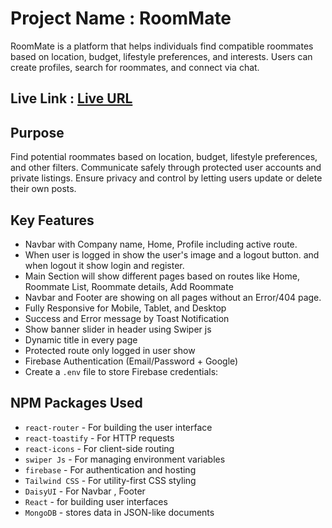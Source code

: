 # Project Name : RoomMate
RoomMate is a platform that helps individuals find compatible roommates based on location, budget, lifestyle preferences, and interests. Users can create profiles, search for roommates, and connect via chat.

## Live Link : [Live URL](https://roommate-finder-e1587.web.app)

## Purpose
Find potential roommates based on location, budget, lifestyle preferences, and other filters. Communicate safely through protected user accounts and private listings. Ensure privacy and control by letting users update or delete their own posts.

## Key Features
- Navbar with Company name, Home, Profile including active route.
- When user is logged in show the user's image and a logout button.  and when logout it show login and register.
- Main Section will show different pages based on routes like Home, Roommate List, Roommate details, Add Roommate
- Navbar and Footer are showing on all pages without an Error/404 page. 
- Fully Responsive for Mobile, Tablet, and Desktop
- Success and Error message by Toast Notification 
- Show banner slider in header using Swiper js
- Dynamic title in every page 
- Protected route only logged in user show 
- Firebase Authentication (Email/Password + Google)
- Create a `.env` file to store Firebase credentials:

## NPM Packages Used
- `react-router` - For building the user interface
- `react-toastify` - For HTTP requests
- `react-icons` - For client-side routing
- `swiper Js` - For managing environment variables
- `firebase` - For authentication and hosting
- `Tailwind CSS` - For utility-first CSS styling
- `DaisyUI` - For Navbar , Footer
- `React` - for building user interfaces
- `MongoDB` - stores data in JSON-like documents
